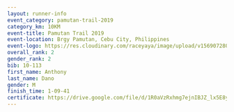 ```yaml
---
layout: runner-info 
event_category: pamutan-trail-2019 
category_km: 10KM 
event-title: Pamutan Trail 2019 
event-location: Brgy Pamutan, Cebu City, Philippines 
event-logo: https://res.cloudinary.com/raceyaya/image/upload/v1569072806/logo/pamutan-trail_d8abrj.jpg 
overall_rank: 2
gender_rank: 2
bib: 10-113
first_name: Anthony
last_name: Dano
gender: M
finish_time: 1-09-41
certificate: https://drive.google.com/file/d/1R0aVzRxhmg7ejnIBJZ_lx5E8yHZRHQwS/view
---
```

